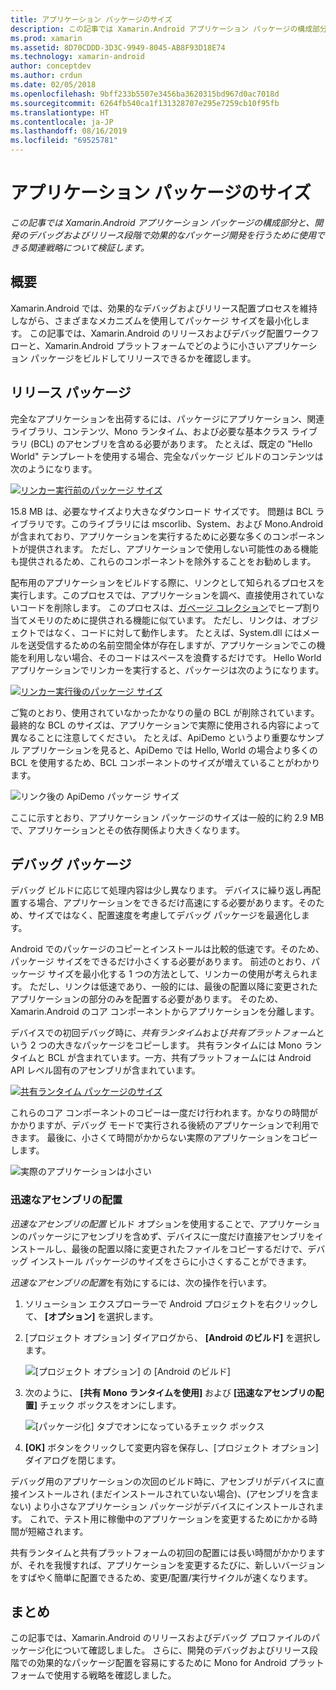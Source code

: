 ```yaml
---
title: アプリケーション パッケージのサイズ
description: この記事では Xamarin.Android アプリケーション パッケージの構成部分と、開発のデバッグおよびリリース段階で効果的なパッケージ開発を行うために使用できる関連戦略について検証します。
ms.prod: xamarin
ms.assetid: 8D70CDDD-3D3C-9949-8045-AB8F93D18E74
ms.technology: xamarin-android
author: conceptdev
ms.author: crdun
ms.date: 02/05/2018
ms.openlocfilehash: 9bff233b5507e3456ba3620315bd967d0ac7018d
ms.sourcegitcommit: 6264fb540ca1f131328707e295e7259cb10f95fb
ms.translationtype: HT
ms.contentlocale: ja-JP
ms.lasthandoff: 08/16/2019
ms.locfileid: "69525781"
---
```

# <a name="application-package-size"></a>アプリケーション パッケージのサイズ

_この記事では Xamarin.Android アプリケーション パッケージの構成部分と、開発のデバッグおよびリリース段階で効果的なパッケージ開発を行うために使用できる関連戦略について検証します。_


## <a name="overview"></a>概要

Xamarin.Android では、効果的なデバッグおよびリリース配置プロセスを維持しながら、さまざまなメカニズムを使用してパッケージ サイズを最小化します。 この記事では、Xamarin.Android のリリースおよびデバッグ配置ワークフローと、Xamarin.Android プラットフォームでどのように小さいアプリケーション パッケージをビルドしてリリースできるかを確認します。


## <a name="release-packages"></a>リリース パッケージ

完全なアプリケーションを出荷するには、パッケージにアプリケーション、関連ライブラリ、コンテンツ、Mono ランタイム、および必要な基本クラス ライブラリ (BCL) のアセンブリを含める必要があります。 たとえば、既定の "Hello World" テンプレートを使用する場合、完全なパッケージ ビルドのコンテンツは次のようになります。

[![リンカー実行前のパッケージ サイズ](app-package-size-images/hello-world-package-size-before-linker.png)](app-package-size-images/hello-world-package-size-before-linker.png#lightbox)

15.8 MB は、必要なサイズより大きなダウンロード サイズです。 問題は BCL ライブラリです。このライブラリには mscorlib、System、および Mono.Android が含まれており、アプリケーションを実行するために必要な多くのコンポーネントが提供されます。 ただし、アプリケーションで使用しない可能性のある機能も提供されるため、これらのコンポーネントを除外することをお勧めします。

配布用のアプリケーションをビルドする際に、リンクとして知られるプロセスを実行します。このプロセスでは、アプリケーションを調べ、直接使用されていないコードを削除します。 このプロセスは、[ガベージ コレクション](~/android/internals/garbage-collection.md)でヒープ割り当てメモリのために提供される機能に似ています。 ただし、リンクは、オブジェクトではなく、コードに対して動作します。 たとえば、System.dll にはメールを送受信するための名前空間全体が存在しますが、アプリケーションでこの機能を利用しない場合、そのコードはスペースを浪費するだけです。 Hello World アプリケーションでリンカーを実行すると、パッケージは次のようになります。

[![リンカー実行後のパッケージ サイズ](app-package-size-images/hello-world-package-size-after-linker.png)](app-package-size-images/hello-world-package-size-after-linker.png#lightbox)

ご覧のとおり、使用されていなかったかなりの量の BCL が削除されています。 最終的な BCL のサイズは、アプリケーションで実際に使用される内容によって異なることに注意してください。 たとえば、ApiDemo というより重要なサンプル アプリケーションを見ると、ApiDemo では Hello, World の場合より多くの BCL を使用するため、BCL コンポーネントのサイズが増えていることがわかります。

![リンク後の ApiDemo パッケージ サイズ](app-package-size-images/api-demo-package-size-after-linker.png)

ここに示すとおり、アプリケーション パッケージのサイズは一般的に約 2.9 MB で、アプリケーションとその依存関係より大きくなります。


## <a name="debug-packages"></a>デバッグ パッケージ

デバッグ ビルドに応じて処理内容は少し異なります。 デバイスに繰り返し再配置する場合、アプリケーションをできるだけ高速にする必要があります。そのため、サイズではなく、配置速度を考慮してデバッグ パッケージを最適化します。

Android でのパッケージのコピーとインストールは比較的低速です。そのため、パッケージ サイズをできるだけ小さくする必要があります。 前述のとおり、パッケージ サイズを最小化する 1 つの方法として、リンカーの使用が考えられます。 ただし、リンクは低速であり、一般的には、最後の配置以降に変更されたアプリケーションの部分のみを配置する必要があります。 そのため、Xamarin.Android のコア コンポーネントからアプリケーションを分離します。

デバイスでの初回デバッグ時に、*共有ランタイム*および*共有プラットフォーム*という 2 つの大きなパッケージをコピーします。 共有ランタイムには Mono ランタイムと BCL が含まれています。一方、共有プラットフォームには Android API レベル固有のアセンブリが含まれています。

[![共有ランタイム パッケージのサイズ](app-package-size-images/shared-runtime-package-size.png)](app-package-size-images/shared-runtime-package-size.png#lightbox)

これらのコア コンポーネントのコピーは一度だけ行われます。かなりの時間がかかりますが、デバッグ モードで実行される後続のアプリケーションで利用できます。 最後に、小さくて時間がかからない実際のアプリケーションをコピーします。

![実際のアプリケーションは小さい](app-package-size-images/hello-world-debug-application-no-link.png)

### <a name="fast-assembly-deployment"></a>迅速なアセンブリの配置

*迅速なアセンブリの配置* ビルド オプションを使用することで、アプリケーションのパッケージにアセンブリを含めず、デバイスに一度だけ直接アセンブリをインストールし、最後の配置以降に変更されたファイルをコピーするだけで、デバッグ インストール パッケージのサイズをさらに小さくすることができます。

*迅速なアセンブリの配置*を有効にするには、次の操作を行います。

1. ソリューション エクスプローラーで Android プロジェクトを右クリックして、 **[オプション]** を選択します。

2. [プロジェクト オプション] ダイアログから、 **[Android のビルド]** を選択します。  

    ![[プロジェクト オプション] の [Android のビルド]](app-package-size-images/fastdev0.png)

3. 次のように、 **[共有 Mono ランタイムを使用]** および **[迅速なアセンブリの配置]** チェック ボックスをオンにします。  

    ![[パッケージ化] タブでオンになっているチェック ボックス](app-package-size-images/fastdev.png)

4. **[OK]** ボタンをクリックして変更内容を保存し、[プロジェクト オプション] ダイアログを閉じます。


デバッグ用のアプリケーションの次回のビルド時に、アセンブリがデバイスに直接インストールされ (まだインストールされていない場合)、(アセンブリを含まない) より小さなアプリケーション パッケージがデバイスにインストールされます。 これで、テスト用に稼働中のアプリケーションを変更するためにかかる時間が短縮されます。

共有ランタイムと共有プラットフォームの初回の配置には長い時間がかかりますが、それを我慢すれば、アプリケーションを変更するたびに、新しいバージョンをすばやく簡単に配置できるため、変更/配置/実行サイクルが速くなります。


## <a name="summary"></a>まとめ

この記事では、Xamarin.Android のリリースおよびデバッグ プロファイルのパッケージ化について確認しました。 さらに、開発のデバッグおよびリリース段階での効果的なパッケージ配置を容易にするために Mono for Android プラットフォームで使用する戦略を確認しました。
